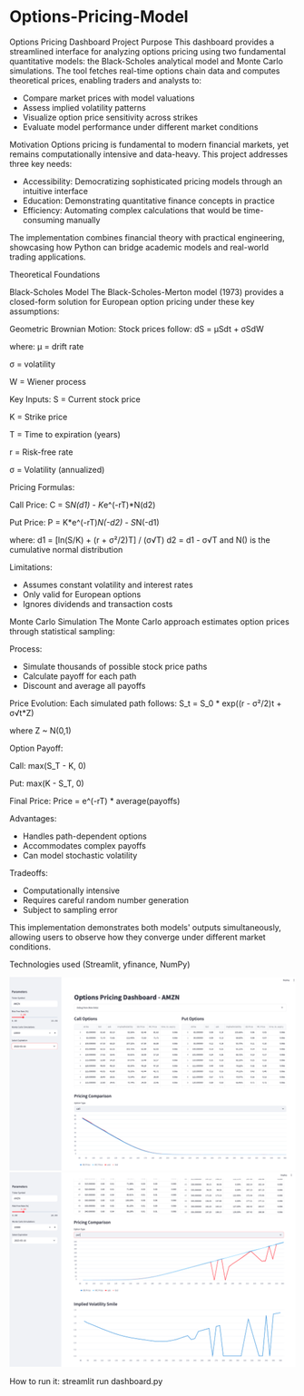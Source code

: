# Options-Pricing-Model

Options Pricing Dashboard
Project Purpose
This dashboard provides a streamlined interface for analyzing options pricing using two fundamental quantitative models: the Black-Scholes analytical model and Monte Carlo simulations. The tool fetches real-time options chain data and computes theoretical prices, enabling traders and analysts to:
- Compare market prices with model valuations
- Assess implied volatility patterns
- Visualize option price sensitivity across strikes
- Evaluate model performance under different market conditions

Motivation
Options pricing is fundamental to modern financial markets, yet remains computationally intensive and data-heavy. This project addresses three key needs:
- Accessibility: Democratizing sophisticated pricing models through an intuitive interface
- Education: Demonstrating quantitative finance concepts in practice
- Efficiency: Automating complex calculations that would be time-consuming manually

The implementation combines financial theory with practical engineering, showcasing how Python can bridge academic models and real-world trading applications.

Theoretical Foundations

Black-Scholes Model
The Black-Scholes-Merton model (1973) provides a closed-form solution for European option pricing under these key assumptions:

Geometric Brownian Motion: 
Stock prices follow: 
dS = μSdt + σSdW

where:
μ = drift rate

σ = volatility

W = Wiener process

Key Inputs:
S = Current stock price

K = Strike price

T = Time to expiration (years)

r = Risk-free rate

σ = Volatility (annualized)

Pricing Formulas:

Call Price:
C = S*N(d1) - K*e^(-rT)*N(d2)

Put Price:
P = K*e^(-rT)*N(-d2) - S*N(-d1)

where:
d1 = [ln(S/K) + (r + σ²/2)T] / (σ√T)
d2 = d1 - σ√T
and N() is the cumulative normal distribution

Limitations:
- Assumes constant volatility and interest rates
- Only valid for European options
- Ignores dividends and transaction costs

Monte Carlo Simulation
The Monte Carlo approach estimates option prices through statistical sampling:

Process:
- Simulate thousands of possible stock price paths
- Calculate payoff for each path
- Discount and average all payoffs

Price Evolution:
Each simulated path follows:
S_t = S_0 * exp((r - σ²/2)t + σ√t*Z)

where Z ~ N(0,1)

Option Payoff:

Call: max(S_T - K, 0)

Put: max(K - S_T, 0)

Final Price:
Price = e^(-rT) * average(payoffs)

Advantages:
- Handles path-dependent options
- Accommodates complex payoffs
- Can model stochastic volatility

Tradeoffs:
- Computationally intensive
- Requires careful random number generation
- Subject to sampling error


This implementation demonstrates both models' outputs simultaneously, allowing users to observe how they converge under different market conditions.


Technologies used (Streamlit, yfinance, NumPy)

![img.png](img.png)
![img_1.png](img_1.png)

How to run it: streamlit run dashboard.py
